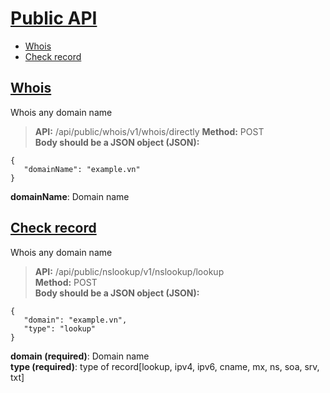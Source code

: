 # [Public API](#public-api)
* [Whois](#whois)
* [Check record](#kiểm-tra-bản-ghi)
## [Whois](#whois)
Whois any domain name
> **API:** /api/public/whois/v1/whois/directly 
> **Method:** POST  
> **Body should be a JSON object (JSON):**   
```
{
   "domainName": "example.vn"
}
```
**domainName**: Domain name

## [Check record](#lookup)
Whois any domain name
> **API:** /api/public/nslookup/v1/nslookup/lookup  
> **Method:** POST  
> **Body should be a JSON object (JSON):**   
```
{
   "domain": "example.vn",
   "type": "lookup"
}
```
**domain (required)**: Domain name  
**type (required)**: type of record[lookup, ipv4, ipv6, cname, mx, ns, soa, srv, txt]
